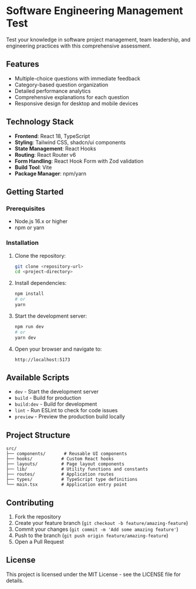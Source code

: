 # Software Engineering Management Test

Test your knowledge in software project management, team leadership, and engineering practices with this comprehensive assessment.

## Features

- Multiple-choice questions with immediate feedback
- Category-based question organization
- Detailed performance analytics
- Comprehensive explanations for each question
- Responsive design for desktop and mobile devices

## Technology Stack

- **Frontend**: React 18, TypeScript
- **Styling**: Tailwind CSS, shadcn/ui components
- **State Management**: React Hooks
- **Routing**: React Router v6
- **Form Handling**: React Hook Form with Zod validation
- **Build Tool**: Vite
- **Package Manager**: npm/yarn

## Getting Started

### Prerequisites

- Node.js 16.x or higher
- npm or yarn

### Installation

1. Clone the repository:
   ```bash
   git clone <repository-url>
   cd <project-directory>
   ```

2. Install dependencies:
   ```bash
   npm install
   # or
   yarn
   ```

3. Start the development server:
   ```bash
   npm run dev
   # or
   yarn dev
   ```

4. Open your browser and navigate to:
   ```
   http://localhost:5173
   ```

## Available Scripts

- `dev` - Start the development server
- `build` - Build for production
- `build:dev` - Build for development
- `lint` - Run ESLint to check for code issues
- `preview` - Preview the production build locally

## Project Structure

```
src/
├── components/       # Reusable UI components
├── hooks/           # Custom React hooks
├── layouts/         # Page layout components
├── lib/             # Utility functions and constants
├── routes/          # Application routes
├── types/           # TypeScript type definitions
└── main.tsx         # Application entry point
```

## Contributing

1. Fork the repository
2. Create your feature branch (`git checkout -b feature/amazing-feature`)
3. Commit your changes (`git commit -m 'Add some amazing feature'`)
4. Push to the branch (`git push origin feature/amazing-feature`)
5. Open a Pull Request

## License

This project is licensed under the MIT License - see the LICENSE file for details.
```